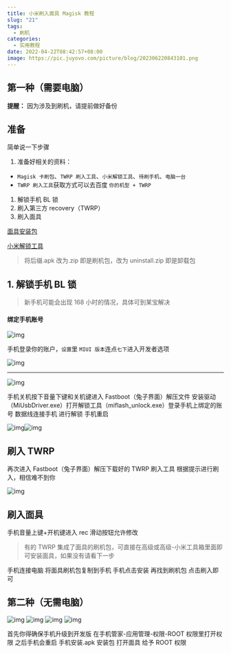```yaml
---
title: 小米刷入面具 Magisk 教程
slug: "21"
tags:
  - 刷机
categories:
  - 实用教程
date: 2022-04-22T08:42:57+08:00
image: https://pic.juyovo.com/picture/blog/202306220843101.png
---
```


## 第一种（需要电脑）

**提醒：** 因为涉及到刷机，请提前做好备份

## 准备

简单说一下步骤

1. 准备好相关的资料：

- `Magisk 卡刷包`、`TWRP 刷入工具`、`小米解锁工具`、`待刷手机`、`电脑一台`
- `TWRP 刷入工具`获取方式可以去百度 `你的机型 + TWRP`

1. 解锁手机 BL 锁
2. 刷入第三方 recovery（TWRP）
3. 刷入面具

[面具安装包](https://pan.juyovo.com/s/Jjnfp)

[小米解锁工具](https://pan.juyovo.com/s/6druo)

> 将后缀.apk 改为.zip 即是刷机包，改为 uninstall.zip 即是卸载包

## 1. 解锁手机 BL 锁

> 新手机可能会出现 168 小时的情况，具体可到某宝解决

#### 绑定手机账号

![img](https://pic.juyovo.com/picture/img/202201182359550.png?imageMogr2/format/jpg/interlace/0/quality/90|watermark/2/text/YnnmqZjmn5rlsI_nq5k/font/c2ltaGVp6buR5L2TLnR0Zg/fontsize/16/fill/IzY2NjY2Ng/dissolve/80/gravity/southeast/dx/10/dy/10)

手机登录你的账户，`设置`里 `MIUI 版本`连点`七下`进入开发者选项

![img](https://pic.juyovo.com/picture/img/202201190000888.png?imageMogr2/format/jpg/interlace/0/quality/90|watermark/2/text/YnnmqZjmn5rlsI_nq5k/font/c2ltaGVp6buR5L2TLnR0Zg/fontsize/16/fill/IzY2NjY2Ng/dissolve/80/gravity/southeast/dx/10/dy/10)

------

![img](https://pic.juyovo.com/picture/img/202201190003493.png?imageMogr2/format/jpg/interlace/0/quality/90|watermark/2/text/YnnmqZjmn5rlsI_nq5k/font/c2ltaGVp6buR5L2TLnR0Zg/fontsize/16/fill/IzY2NjY2Ng/dissolve/80/gravity/southeast/dx/10/dy/10)

手机关机按下音量下键和关机键进入 Fastboot（兔子界面）解压文件 安装驱动（MiUsbDriver.exe）打开解锁工具（miflash_unlock.exe）登录手机上绑定的账号 数据线连接手机 进行解锁 手机重启

![img](https://pic.juyovo.com/picture/img/202201190005090.png?imageMogr2/format/jpg/interlace/0/quality/90|watermark/2/text/YnnmqZjmn5rlsI_nq5k/font/c2ltaGVp6buR5L2TLnR0Zg/fontsize/16/fill/IzY2NjY2Ng/dissolve/80/gravity/southeast/dx/10/dy/10)![img](https://pic.juyovo.com/picture/img/202201190006644.png?imageMogr2/format/jpg/interlace/0/quality/90|watermark/2/text/YnnmqZjmn5rlsI_nq5k/font/c2ltaGVp6buR5L2TLnR0Zg/fontsize/16/fill/IzY2NjY2Ng/dissolve/80/gravity/southeast/dx/10/dy/10)

## 刷入 TWRP

再次进入 Fastboot（兔子界面）解压下载好的 TWRP 刷入工具 根据提示进行刷入，相信难不到你

![img](https://pic.juyovo.com/picture/img/202201190019301.png?imageMogr2/format/jpg/interlace/0/quality/90%7Cwatermark/2/text/YnnmqZjmn5rlsI_nq5k/font/c2ltaGVp6buR5L2TLnR0Zg/fontsize/16/fill/IzY2NjY2Ng/dissolve/80/gravity/southeast/dx/10/dy/10)

## 刷入面具

手机音量上键+开机键进入 rec 滑动按钮允许修改

> 有的 TWRP 集成了面具的刷机包，可直接在高级或高级-小米工具箱里面即可安装面具，如果没有请看下一步

手机连接电脑 将面具刷机包复制到手机 手机点击安装 再找到刷机包 点击刷入即可

## 第二种（无需电脑）

![img](https://pic.juyovo.com/picture/img/202201190042981.png?imageMogr2/format/jpg/interlace/0/quality/90|watermark/2/text/YnnmqZjmn5rlsI_nq5k/font/c2ltaGVp6buR5L2TLnR0Zg/fontsize/16/fill/IzY2NjY2Ng/dissolve/80/gravity/southeast/dx/10/dy/10) ![img](https://pic.juyovo.com/picture/img/202201190043753.png?imageMogr2/format/jpg/interlace/0/quality/90|watermark/2/text/YnnmqZjmn5rlsI_nq5k/font/c2ltaGVp6buR5L2TLnR0Zg/fontsize/16/fill/IzY2NjY2Ng/dissolve/80/gravity/southeast/dx/10/dy/10) ![img](https://pic.juyovo.com/picture/img/202201190043705.png?imageMogr2/format/jpg/interlace/0/quality/90|watermark/2/text/YnnmqZjmn5rlsI_nq5k/font/c2ltaGVp6buR5L2TLnR0Zg/fontsize/16/fill/IzY2NjY2Ng/dissolve/80/gravity/southeast/dx/10/dy/10) ![img](https://pic.juyovo.com/picture/img/202201190045847.png?imageMogr2/format/jpg/interlace/0/quality/90|watermark/2/text/YnnmqZjmn5rlsI_nq5k/font/c2ltaGVp6buR5L2TLnR0Zg/fontsize/16/fill/IzY2NjY2Ng/dissolve/80/gravity/southeast/dx/10/dy/10)

首先你得确保手机升级到开发版 在手机管家-应用管理-权限-ROOT 权限里打开权限 之后手机会重启 手机安装.apk 安装包 打开面具 给予 ROOT 权限
